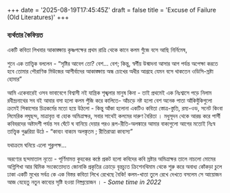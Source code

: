 +++
date = '2025-08-19T17:45:45Z'
draft = false
title = 'Excuse of Failure (Old Literatures)'
+++

### ব্যর্থতার কৈফিয়ত 

একটি কবিতা লিখবার আকাঙ্ক্ষায়
কৃষ্ণপক্ষের প্রথম রাত্রি থেকে কানে কলম গুঁজে বসে আছি নির্নিমেষ,

শুনে এক তাত্ত্বিক বললেন -
“সৃষ্টির আবেগ তো? বেশ… বেশ;
কিন্তু, স্বর্গীয় উন্মাদনা আসার আগ পর্যন্ত অপেক্ষা করতে হবে তোমার
পৌরাণিক মিউজের আশীর্বাদের আকাঙ্ক্ষায় অন্ধ চোখের অধীর আগ্রহে
যেমন বসে থাকতেন ওডিসি-স্রষ্টা হোমার”

আমি একেবারেই ওসব ভাবাবেগে বিশ্বাসী নই
যান্ত্রিক শৃঙ্খলার মানুষ কিনা - তাই
প্রথমেই এক নিঃশ্বাসে পড়ে নিলাম রবীন্দ্রনাথের সব বই
আবার বসা হলো কলম পুঁজি করে
কালিতে- আঁচড়ে নষ্ট হলো বেশ অনেক পাতা
আঁকিবুঁকিগুলো ক্রমেই পিকাসোর চিত্রকর্মের মতো হয়ে উঠলো - কিন্তু
আঁকা হলোনা একটিও কবিতা 
স্তোত্র-স্তুতি, রম্য-ওড, সনেট কিংবা লিমেরিক
লঘুছন্দ, মাত্রাবৃত্ত বা হোক অমিত্রাক্ষর, সবার সাথেই কলমের দারুণ বৈরিতা ।
মধুসূদন থেকে আরম্ভ করে পার্সী কবিবরদের অষ্টাদশী পর্যন্ত
সব ঘেঁটে ঘ বানিয়ে দেয়ার পরও
রূপ-রীতি-অলঙ্কারে আমার বাক্যগুলো আগের মতোই নিঃস্ব
তাত্ত্বিক গুঞ্জরিয়া উঠে -
“কাব্যং বাক্যম অলঙ্কৃতম ; রীতিরাত্মা কাব্যস্য”

যথাক্রমে ঘনিয়ে এলো শুক্লপক্ষ… 

অরণ্যের ছন্দমাতাল নৃত্যে - পূর্ণিমামত্ত কুহকের কন্ঠে
প্রকট হলো কবিদের কবি
স্রষ্টার অমিত্রাক্ষর তালে
নাচলো মোমের অগ্নিশিখা আর দ্বিমিক সংকেতোদ্যত জোনাকি
প্রকৃতির ক্রোড়ে
বৃন্তচ্যুত ক্রিশেনথিমাম থেকে শুরু করে অবাধ্য কোঁকড়া চুলে ঢাকা একটি মুখের সর্বত্র
কে এক বিস্তর কবিতা লিখে রেখেছে বৈকি!
কলম-খাতা তুলে রেখে দেখতে বসলেম সে আয়োজন
আজ যেহেতু নতুন কাব্যের সৃষ্টি হওয়া নিষ্প্রয়োজন  । 
*- Some time in 2022*